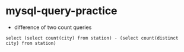# mysql-query-practice

- difference of two count queries
```
select (select count(city) from station) - (select count(distinct city) from station)
```
